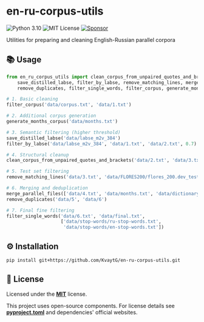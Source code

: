 # en-ru-corpus-utils

![Python 3.10](https://img.shields.io/badge/Python-3.10-blue?logo=python) ![MIT License](https://img.shields.io/badge/License-MIT-green) [![Sponsor](https://img.shields.io/badge/Sponsor-%E2%9D%A4-red)](https://kvaytg.ru/donate.php?lang=en)

Utilities for preparing and cleaning English-Russian parallel corpora

## 📚 Usage
```python
from en_ru_corpus_utils import clean_corpus_from_unpaired_quotes_and_brackets, \
    save_distilled_labse, filter_by_labse, remove_matching_lines, merge_parallel_files, \
    remove_duplicates, filter_single_words, filter_corpus, generate_months_corpus

# 1. Basic cleaning
filter_corpus('data/corpus.txt', 'data/1.txt')

# 2. Additional corpus generation
generate_months_corpus('data/months.txt')

# 3. Semantic filtering (higher threshold)
save_distilled_labse('data/labse_m2v_384')
filter_by_labse('data/labse_m2v_384', 'data/1.txt', 'data/2.txt', 0.7)

# 4. Structural cleanup
clean_corpus_from_unpaired_quotes_and_brackets('data/2.txt', 'data/3.txt')

# 5. Test set filtering
remove_matching_lines('data/3.txt', 'data/FLORES200/flores_200.dev_test.txt', 'data/4.txt')

# 6. Merging and deduplication
merge_parallel_files(['data/4.txt', 'data/months.txt', 'data/dictionary.txt'], 'data/5.txt')
remove_duplicates('data/5', 'data/6')

# 7. Final fine filtering
filter_single_words('data/6.txt', 'data/final.txt',
                    ['data/stop-words/ru-stop-words.txt',
                     'data/stop-words/en-stop-words.txt'])
```

## ⚙️ Installation
```bash
pip install git+https://github.com/KvaytG/en-ru-corpus-utils.git
```

## 📜 License
Licensed under the **[MIT](LICENSE.txt)** license.

This project uses open-source components. For license details see **[pyproject.toml](pyproject.toml)** and dependencies' official websites.
